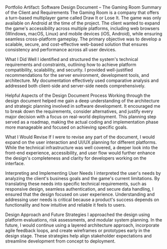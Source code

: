 Portfolio Artifact: Software Design Document – The Gaming Room
Summary of the Client and Requirements
The Gaming Room is a company that offers a turn-based multiplayer game called Draw It or Lose It. 
The game was only available on Android at the time of the project. 
The client wanted to expand the game's accessibility across multiple platforms, including web browsers (Windows, macOS, Linux) and mobile devices (iOS, Android), while ensuring seamless cross-platform gameplay. 
The primary objective was to develop a scalable, secure, and cost-effective web-based solution that ensures consistency and performance across all user devices.

What I Did Well
I identified and structured the system's technical requirements and constraints, outlining how to achieve platform compatibility, scalability, and security. 
I provided well-justified recommendations for the server environment, development tools, and architecture. 
My documentation effectively used comparative analysis and addressed both client-side and server-side needs comprehensively.

Helpful Aspects of the Design Document Process
Working through the design document helped me gain a deep understanding of the architecture and strategic planning involved in software development. 
It encouraged me to break down the requirements, consider alternatives, and justify every major decision with a focus on real-world deployment. 
This planning step served as a roadmap, making the actual coding and implementation phase more manageable and focused on achieving specific goals.

What I Would Revise
If I were to revise any part of the document, I would expand on the user interaction and UI/UX planning for different platforms. 
While the technical infrastructure was well covered, a deeper look into the front-end experience, accessibility, and user flow would further enhance the design's completeness and clarity for developers working on the interface.

Interpreting and Implementing User Needs
I interpreted the user's needs by analyzing the client's business goals and the game's current limitations. 
By translating these needs into specific technical requirements, such as responsive design, seamless authentication, and secure data handling, I ensured that the design focused on user experience. 
Understanding and addressing user needs is critical because a product's success depends on functionality and how intuitive and reliable it feels to users.

Design Approach and Future Strategies
I approached the design using platform evaluations, risk assessments, and modular system planning. 
In the future, I would continue using a layered architecture approach, incorporate agile feedback loops, and create wireframes or prototypes early in the design stage. 
These strategies help align stakeholder expectations and streamline development from concept to deployment.

